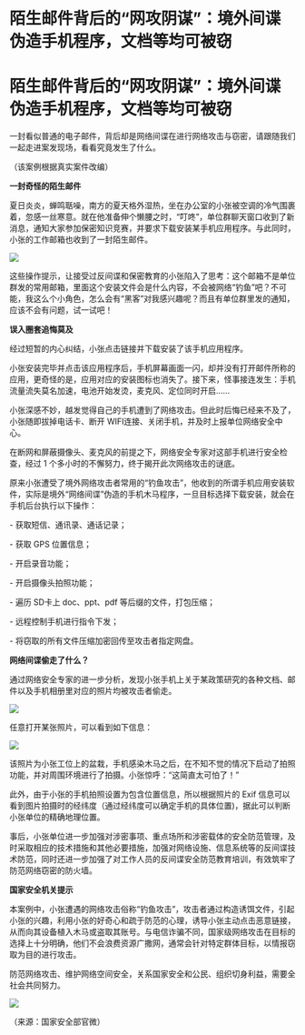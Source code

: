 # 陌生邮件背后的“网攻阴谋”：境外间谍伪造手机程序，文档等均可被窃

# 陌生邮件背后的“网攻阴谋”：境外间谍伪造手机程序，文档等均可被窃

一封看似普通的电子邮件，背后却是网络间谍在进行网络攻击与窃密，请跟随我们一起走进案发现场，看看究竟发生了什么。

（该案例根据真实案件改编）

**一封奇怪的陌生邮件**

夏日炎炎，蝉鸣聒噪，南方的夏天格外湿热，坐在办公室的小张被空调的冷气围裹着，忽感一丝寒意。就在他准备伸个懒腰之时，“叮咚”，单位群聊天窗口收到了新消息，通知大家参加保密知识竞赛，并要求下载安装某手机应用程序。与此同时，小张的工作邮箱也收到了一封陌生邮件。

![](https://inews.gtimg.com/om_bt/O-M_xPPzkQZ9MjEn0R2gStQ2WzxxsIIBUiLLxKhDi7TYkAA/1000)

这些操作提示，让接受过反间谍和保密教育的小张陷入了思考：这个邮箱不是单位群发的常用邮箱，里面这个安装文件会是什么内容，不会被网络“钓鱼”吧？不可能，我这么个小角色，怎么会有“黑客”对我感兴趣呢？而且有单位群里发的通知，应该不会有问题，试一试吧！

**误入圈套追悔莫及**

经过短暂的内心纠结，小张点击链接并下载安装了该手机应用程序。

小张安装完毕并点击该应用程序后，手机屏幕画面一闪，却并没有打开邮件所称的应用，更奇怪的是，应用对应的安装图标也消失了。接下来，怪事接连发生：手机流量流失莫名加速，电池开始发烫，麦克风、定位同时开启……

小张深感不妙，越发觉得自己的手机遭到了网络攻击。但此时后悔已经来不及了，小张随即拔掉电话卡、断开 WIFI连接、关闭手机，并及时上报单位网络安全中心。

在断网和屏蔽摄像头、麦克风的前提之下，网络安全专家对这部手机进行安全检查，经过 1 个多小时的不懈努力，终于揭开此次网络攻击的谜底。

原来小张遭受了境外网络攻击者常用的“钓鱼攻击”，他收到的所谓手机应用安装软件，实际是境外“网络间谍”伪造的手机木马程序，一旦目标选择下载安装，就会在手机后台执行以下操作：

\- 获取短信、通讯录、通话记录；

\- 获取 GPS 位置信息；

\- 开启录音功能；

\- 开启摄像头拍照功能；

\- 遍历 SD卡上 doc、ppt、pdf 等后缀的文件，打包压缩；

\- 远程控制手机进行指令下发；

\- 将窃取的所有文件压缩加密回传至攻击者指定网盘。

**网络间谍偷走了什么？**

通过网络安全专家的进一步分析，发现小张手机上关于某政策研究的各种文档、邮件以及手机相册里对应的照片均被攻击者偷走。

![](https://inews.gtimg.com/om_bt/OqNOgLDAuniL4nPeGscPaF2uU9gV6lEoLIYkhxGxd2OGgAA/1000)

任意打开某张照片，可以看到如下信息：

![](https://inews.gtimg.com/om_bt/OrHE2WVt9zXJHOJq2gCFw9HzHlKJf56WE-Z6_NEDlxIj8AA/1000)

该照片为小张工位上的盆栽，手机感染木马之后，在不知不觉的情况下启动了拍照功能，并对周围环境进行了拍摄。小张惊呼：“这简直太可怕了！”

此外，由于小张的手机拍照设置为包含位置信息，所以根据照片的 Exif
信息可以看到图片拍摄时的经纬度（通过经纬度可以确定手机的具体位置)，据此可以判断小张单位的精确地理位置。

事后，小张单位进一步加强对涉密事项、重点场所和涉密载体的安全防范管理，及时采取相应的技术措施和其他必要措施，加强对网络设施、信息系统等的反间谍技术防范，同时还进一步加强了对工作人员的反间谍安全防范教育培训，有效筑牢了防范网络窃密的防火墙。

**国家安全机关提示**

本案例中，小张遭遇的网络攻击俗称“钓鱼攻击”，攻击者通过构造诱饵文件，引起小张的兴趣，利用小张的好奇心和疏于防范的心理，诱导小张主动点击恶意链接，从而向其设备植入木马或盗取其账号。与电信诈骗不同，国家级网络攻击在目标的选择上十分明确，他们不会浪费资源广撒网，通常会针对特定群体目标，以情报窃取为目的进行攻击。

防范网络攻击、维护网络空间安全，关系国家安全和公民、组织切身利益，需要全社会共同努力。

![](https://inews.gtimg.com/om_bt/OxbLcVxZ9GtRn20YOBRVCBDhh2tUG9t7trHC48-3PukxwAA/1000)

（来源：国家安全部官微）

